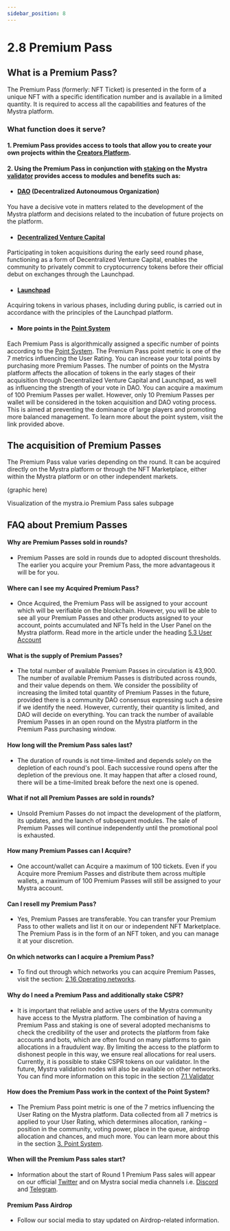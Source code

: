 ```yaml
---
sidebar_position: 8
---
```


# 2.8 Premium Pass

## What is a Premium Pass?

The Premium Pass (formerly: NFT Ticket) is presented in the form of a unique NFT with a specific identification number and is available in a limited quantity. It is required to access all the capabilities and features of the Mystra platform.

### What function does it serve?

#### 1. Premium Pass provides access to tools that allow you to create your own projects within the <a href="https://docs.mystra.io/docs/PRODUCTS%20AND%20SERVICES/2.1%20Creators%20platform">Creators Platform</a>.


#### 2. Using the Premium Pass in conjunction with <a href="https://docs.mystra.io/docs/PRODUCTS%20AND%20SERVICES/2.9-staking">staking</a> on the Mystra <a href="https://docs.mystra.io/docs/validator/7.1-Validator-features">validator</a> provides access to modules and benefits such as:

- #### <a href="https://docs.mystra.io/docs/PRODUCTS%20AND%20SERVICES/2.2%20DAO">DAO</a> (Decentralized Autonoumous Organization)

You have a decisive vote in matters related to the development of the Mystra platform and decisions related to the incubation of future projects on the platform.

- #### <a href="https://docs.mystra.io/docs/PRODUCTS%20AND%20SERVICES/2.3%20Venture%20Capital">Decentralized Venture Capital</a>
Participating in token acquisitions during the early seed round phase, functioning as a form of Decentralized Venture Capital, enables the community to privately commit to cryptocurrency tokens before their official debut on exchanges through the Launchpad.

- #### <a href="https://docs.mystra.io/docs/PRODUCTS%20AND%20SERVICES/2.5%20Launchpad">Launchpad</a>
Acquiring tokens in various phases, including during public, is carried out in accordance with the principles of the Launchpad platform.

- #### More points in the <a href="https://docs.mystra.io/docs/point-system/3.1-Description">Point System</a>
Each Premium Pass is algorithmically assigned a specific number of points according to the <a href="https://docs.mystra.io/docs/point-system/3.1-Description">Point System</a>. The Premium Pass point metric is one of the 7 metrics influencing the User Rating. You can increase your total points by purchasing more Premium Passes. The number of points on the Mystra platform affects the allocation of tokens in the early stages of their acquisition through Decentralized Venture Capital and Launchpad, as well as influencing the strength of your vote in DAO. You can acquire a maximum of 100 Premium Passes per wallet. However, only 10 Premium Passes per wallet will be considered in the token acquisition and DAO voting process. This is aimed at preventing the dominance of large players and promoting more balanced management. To learn more about the point system, visit the link provided above.


## The acquisition of Premium Passes

The Premium Pass value varies depending on the round. It can be acquired directly on the Mystra platform or through the NFT Marketplace, either within the Mystra platform or on other independent markets.

(graphic here)

Visualization of the mystra.io Premium Pass sales subpage

## FAQ about Premium Passes


#### Why are Premium Passes sold in rounds?

- Premium Passes are sold in rounds due to adopted discount thresholds. The earlier you acquire your Premium Pass, the more advantageous it will be for you.

#### Where can I see my Acquired Premium Pass?

- Once Acquired, the Premium Pass will be assigned to your account which will be verifiable on the blockchain. However, you will be able to see all your Premium Passes and other products assigned to your account, points accumulated and NFTs held in the User Panel on the Mystra platform. Read more in the article under the heading <a href="https://docs.mystra.io/docs/PLATFORM/5.3-User-account">5.3 User Account</a>

#### What is the supply of Premium Passes?

- The total number of available Premium Passes in circulation is 43,900. The number of available Premium Passes is distributed across rounds, and their value depends on them. We consider the possibility of increasing the limited total quantity of Premium Passes in the future, provided there is a community DAO consensus expressing such a desire if we identify the need. However, currently, their quantity is limited, and DAO will decide on everything. You can track the number of available Premium Passes in an open round on the Mystra platform in the Premium Pass purchasing window.

#### How long will the Premium Pass sales last?

- The duration of rounds is not time-limited and depends solely on the depletion of each round's pool. Each successive round opens after the depletion of the previous one. It may happen that after a closed round, there will be a time-limited break before the next one is opened.


#### What if not all Premium Passes are sold in rounds?

- Unsold Premium Passes do not impact the development of the platform, its updates, and the launch of subsequent modules. The sale of Premium Passes will continue independently until the promotional pool is exhausted.

#### How many Premium Passes can I Acquire?

- One account/wallet can Acquire a maximum of 100 tickets. Even if you Acquire more Premium Passes and distribute them across multiple wallets, a maximum of 100 Premium Passes will still be assigned to your Mystra account.

#### Can I resell my Premium Pass?

- Yes, Premium Passes are transferable. You can transfer your Premium Pass to other wallets and list it on our or independent NFT Marketplace. The Premium Pass is in the form of an NFT token, and you can manage it at your discretion.

#### On which networks can I acquire a Premium Pass?

- To find out through which networks you can acquire Premium Passes, visit the section: <a href="https://docs.mystra.io/docs/PRODUCTS%20AND%20SERVICES/2.11-networks-and-payments">2.16 Operating networks</a>.

#### Why do I need a Premium Pass and additionally stake CSPR?

- It is important that reliable and active users of the Mystra community have access to the Mystra platform. The combination of having a Premium Pass and staking is one of several adopted mechanisms to check the credibility of the user and protects the platform from fake accounts and bots, which are often found on many platforms to gain allocations in a fraudulent way. By limiting the access to the platform to dishonest people in this way, we ensure real allocations for real users. Currently, it is possible to stake CSPR tokens on our validator. In the future, Mystra validation nodes will also be available on other networks. You can find more information on this topic in the section <a href="https://docs.mystra.io/docs/validator/7.1-Validator-features">7.1 Validator</a>

#### How does the Premium Pass work in the context of the Point System?

- The Premium Pass point metric is one of the 7 metrics influencing the User Rating on the Mystra platform. Data collected from all 7 metrics is applied to your User Rating, which determines allocation, ranking – position in the community, voting power, place in the queue, airdrop allocation and chances, and much more. You can learn more about this in the section <a href="https://docs.mystra.io/docs/point-system/3.1-Description">3. Point System</a>. 


#### When will the Premium Pass sales start?

- Information about the start of Round 1 Premium Pass sales will appear on our official <a href="https://twitter.com/mystraofficial">Twitter</a> and on Mystra social media channels i.e. <a href="https://discord.gg/sZQVdRCyqx">Discord</a> and <a href="https://t.me/mystraofficial">Telegram</a>.


#### Premium Pass Airdrop

- Follow our social media to stay updated on Airdrop-related information.
